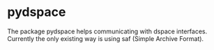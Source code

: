 # pydspace
The package pydspace helps communicating with dspace interfaces. Currently the only existing way is using
saf (Simple Archive Format).